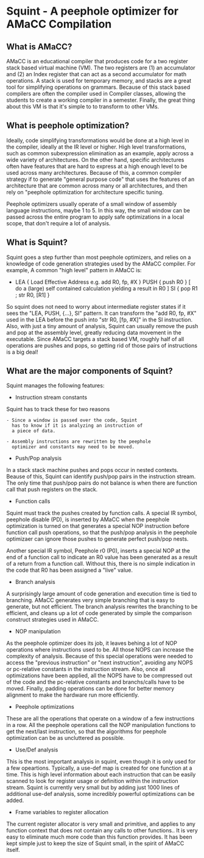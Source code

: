# Squint - A peephole optimizer for AMaCC Compilation

## What is AMaCC?

AMaCC is an educational compiler that produces code for a 
two register stack based virtual machine (VM).  The two
registers are (1) an accumulator and (2) an Index register
that can act as a second accumulator for math operations.
A stack is used for temporary memory, and stacks are
a great tool for simplifying operations on grammars.
Because of this stack based compilers are often the
compiler used in Compiler classes, allowing the students
to create a working compiler in a semester.  Finally,
the great thing about this VM is that it's simple to
to transform to other VMs.


## What is peephole optimization?
Ideally, code simplifying transformations would be done at a high level
in the compiler, ideally at the IR level or higher. High level transformations,
such as common subexpression elimination as an example, apply across a wide
variety of architectures.  On the other hand, specific architectures
often have features that are hard to express at a high enough level to be
used across many architectures.  Because of this, a common compiler strategy
if to generate "general purpose code" that uses the features of an architecture
that are common across many or all architectures, and then rely on
"peephole optimization for architecture specific tuning.

Peephole optimizers usually operate of a small window of assembly language
instructions, maybe 1 to 5.  In this way, the small window can be passed
across the entire program to apply safe optimizations in a local scope,
that don't require a lot of analysis.

## What is Squint?

Squint goes a step further than most peephole optimizers, and relies on
a knowledge of code generation strategies used by the AMaCC compiler.
For example, A common "high level" pattern in AMaCC is:

- LEA   { Load Effective Address e.g. add R0, fp, #X }
PUSH  { push R0 }
[ do a (large) self contained calculation yielding a result in R0 ]
SI    { pop R1 ; str R0, [R1] }

So squint does not need to worry about intermediate register states if it
sees the "LEA, PUSH, {...}, SI" pattern.  It can transform the
"add R0, fp, #X" used in the LEA before the push into "str R0, [fp, #X]"
in the SI instruction. Also, with just a tiny amount of analysis, Squint 
can usually remove the push and pop at the assembly level, greatly
reducing data movement in the executable. Since AMaCC targets a stack
based VM, roughly half of all operations are pushes and pops, so getting
rid of those pairs of instructions is a big deal!

## What are the major components of Squint?

Squint manages the following features:

* Instruction stream constants

Squint has to track these for two reasons

    - Since a window is passed over the code, Squint
      has to know if it is analyzing an instruction of
      a piece of data.

    - Assembly instructions are rewritten by the peephole
      optimizer and constants may need to be moved.

* Push/Pop analysis

In a stack stack machine pushes and pops occur in nested
contexts.  Beause of this, Squint can identify push/pop
pairs in the instruction stream.  The only time that
push/pop pairs do not balance is when there are function
call that push registers on the stack.

* Function calls

Squint must track the pushes created by function calls.
A special IR symbol, peephole disable (PD), is inserted by
AMaCC when the peephole optimization is turned on that
generates a special NOP instruction before function call
push operations, so that the push/pop analysis in the
peephole optimizaer can ignore those pushes to generate
perfect push/pop nests.

Another special IR symbol, Peephole r0 (P0), inserts
a special NOP at the end of a function call to indicate
an R0 value has been generated as a result of a return
from a function call.  Without this, there is no simple
indication in the code that R0 has been assigned a
"live" value.

* Branch analysis

A surprisingly large amount of code generation and execution time
is tied to branching.  AMaCC generates very simple branching
that is easy to generate, but not efficient.  The branch analysis
rewrites the branching to be efficient, and cleans up a lot of code
generated by simple the comparison construct strategies used in AMaCC.

* NOP manipulation

As the peephole optimizer does its job, it leaves behing a lot of NOP
operations where instructions used to be.  All those NOPS can increase
the complexity of analysis.  Because of this special operations
were needed to access the "previous instruction" or "next instruction",
avoiding any NOPS or pc-relative constants in the instruction stream.
Also, once all optimizations have been applied, all the NOPS have to be
compressed out of the code and the pc-relative constants and branchs/calls
have to be moved.  Finally, padding operations can be done for better
memory alignment to make the hardware run more efficiently.

* Peephole optimizations

These are all the operations that operate on a window of a few instructions
in a row.  All the peephole operations call the NOP manipulation functions
to get the next/last instruction, so that the algorithms for peephole
optimization can be as uncluttered as possible.

* Use/Def analysis

This is the most important analysis in squint, even though it is only
used for a few opeartions.  Typically, a use-def map is created for
one function at a time.  This is high level information about each
instruction that can be easily scanned to look for register usage or
definition within the instruction stream.  Squint is currently very small
but by adding just 1000 lines of additional use-def analysis, some
incredibly powerful optimizations can be added.

* Frame variables to register allocation

The current register allocator is very small and primitive, and applies
to any function context that does not contain any calls to other functions..
It is very easy to eliminate much more code than this function provides.
It has been kept simple just to keep the size of Squint small, in the
spirit of AMaCC itself.

